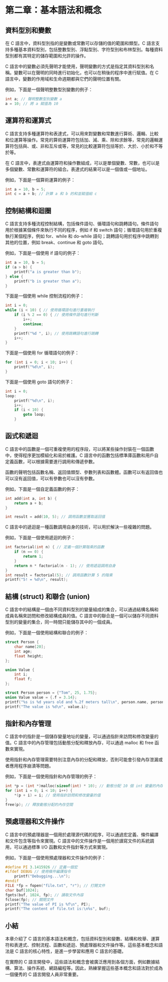 # 第二章：基本語法和概念

## 資料型別和變數

在 C 語言中，資料型別指的是變數或常數可以存儲的值的範圍和類型。C 語言支持多種基本資料型別，包括整數型別、浮點型別、字符型別和布林型別。每種資料型別都有其特定的儲存範圍和允許的操作。

C 語言中的變數必須先聲明才能使用，聲明變數的方式是指定其資料型別和名稱。變數可以在聲明的同時進行初始化，也可以在稍後的程序中進行賦值。在 C 語言中，變數的作用域和生命週期都與它們的聲明位置有關。

例如，下面是一個聲明整數型別變數的例子：

```cpp
int a; // 聲明整數型別變數 a
a = 10; // 將 a 賦值為 10

```

## 運算符和運算式

C 語言支持多種運算符和表達式，可以用來對變數和常數進行算術、邏輯、比較和位運算等操作。常見的算術運算符包括加、減、乘、除和求餘等，常見的邏輯運算符包括與、或、非和互斥或等，常見的比較運算符包括等於、大於、小於和不等於等。

在 C 語言中，表達式由運算符和操作數組成，可以是單個變數、常數，也可以是多個變數、常數和運算符的組合。表達式的結果可以是一個值或一個地址。

例如，下面是一個算術運算的例子：

```cpp
int a = 10, b = 5;
int c = a + b; // 計算 a 和 b 的和並賦值給 c

```

## 控制結構和迴圈

C 語言支持多種流程控制結構，包括條件語句、循環語句和跳轉語句。條件語句用於根據某個條件來執行不同的程序，例如 if 和 switch 語句；循環語句用於重複執行某個程序，例如 for、while 和 do-while 語句；跳轉語句用於程序中跳轉到其他的位置，例如 break、continue 和 goto 語句。

例如，下面是一個使用 if 語句的例子：

```cpp
int a = 10, b = 5;
if (a > b) {
    printf("a is greater than b");
} else {
    printf("b is greater than a");
}

```


下面是一個使用 while 控制流程的例子：

```cpp
int i = 0;
while (i < 10) { // 使用循環語句進行重複執行
    if (i % 2 == 0) { // 使用條件語句進行判斷
        i++;
        continue;
    }
    printf("%d ", i); // 使用跳轉語句進行跳轉
    i++;
}

```

下面是一個使用 for 循環語句的例子：

```cpp
for (int i = 0; i < 10; i++) {
    printf("%d\n", i);
}

```

下面是一個使用 goto 語句的例子：

```cpp
int i = 0;
loop:
    printf("%d\n", i);
    i++;
    if (i < 10) {
        goto loop;
    }

```

## 函式和遞迴

C 語言中的函數是一個可重複使用的程序段，可以將某些操作封裝在一個函數中，使得程序更加模組化和易於維護。C 語言中的函數包括標準庫函數和用戶自定義函數，可以根據需要進行調用和傳遞參數。

函數的聲明包括函數名稱、返回值類型、參數列表和函數體。函數可以有返回值也可以沒有返回值，可以有參數也可以沒有參數。

例如，下面是一個自定義函數的例子：

```cpp
int add(int a, int b) {
    return a + b;
}

int result = add(10, 5); // 調用函數並獲取返回值

```

C 語言中的遞迴是一種函數調用自身的技術，可以用於解決一些複雜的問題。

例如，下面是一個使用遞迴的例子：

```cpp
int factorial(int n) { // 定義一個計算階乘的函數
    if (n == 0) {
        return 1;
    }
    return n * factorial(n - 1); // 使用遞迴調用自身
}
int result = factorial(5); // 調用函數計算 5 的階乘
printf("5! = %d\n", result);

```

## 結構 (struct) 和聯合 (union)

C 語言中的結構是一個由不同資料型別的變量組成的集合，可以通過結構名稱和成員名稱來訪問和修改結構成員的值。C 語言中的聯合是一個可以儲存不同資料型別的變量的集合，同一時間只能儲存其中的一個成員。

例如，下面是一個使用結構和聯合的例子：

```cpp
struct Person {
    char name[20];
    int age;
    float height;
};

union Value {
    int i;
    float f;
};

struct Person person = {"Tom", 25, 1.75};
union Value value = {.f = 3.14};
printf("%s is %d years old and %.2f meters tall\n", person.name, person.age, person.height);
printf("The value is %d\n", value.i);

```

## 指針和內存管理

C 語言中的指針是一個儲存變量地址的變量，可以通過指針來訪問和修改變量的值。C 語言中的內存管理包括動態分配和釋放內存，可以通過 malloc 和 free 函數來實現。

使用指針和內存管理需要特別注意內存的分配和釋放，否則可能會引發內存泄漏或者應用程序崩潰等問題。

例如，下面是一個使用指針和內存管理的例子：

```cpp
int *p = (int *)malloc(sizeof(int) * 10); // 動態分配 10 個 int 變量的內存空間
for (int i = 0; i < 10; i++) {
    *(p + i) = i; // 使用指針訪問和修改變量的值
}
free(p); // 釋放動態分配的內存空間

```

## 預處理器和文件操作

C 語言中的預處理器是一個用於處理源代碼的程序，可以通過宏定義、條件編譯和文件包含等指令來實現。C 語言中的文件操作是一個用於讀寫文件的系統調用，可以通過標準 I/O 函數和文件指針等方式來實現。

例如，下面是一個使用預處理器和文件操作的例子：

```cpp
#define PI 3.1415926 // 定義一個宏
#ifdef DEBUG // 使用條件編譯指令
    printf("Debugging...\n");
#endif
FILE *fp = fopen("file.txt", "r"); // 打開文件
char buf[1024];
fgets(buf, 1024, fp); // 讀取文件內容
fclose(fp); // 關閉文件
printf("The value of PI is %f\n", PI);
printf("The content of file.txt is:\n%s", buf);

```

## 小結

本章介紹了 C 語言的基本語法和概念，包括資料型別和變數、結構和枚舉、運算符和表達式、控制流程、函數和遞迴、預處理器和文件操作等。這些基本概念和語法是 C 語言的核心特性，是進一步學習和應用 C 語言的基礎。

在實際的 C 語言開發中，這些語法和概念會被廣泛應用到各個方面，例如數據結構、算法、操作系統、網路編程等。因此，熟練掌握這些基本概念和語法對於成為一個優秀的 C 語言開發人員非常重要。
